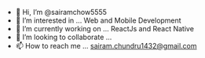 - 👋 Hi, I’m @sairamchow5555
- 👀 I’m interested in ... Web and Mobile Development
- 🌱 I’m currently working on ... ReactJs and React Native
- 💞️ I’m looking to collaborate ... 
- 📫 How to reach me ... sairam.chundru1432@gmail.com

<!---
sairamchow5555/sairamchow5555 is a ✨ special ✨ repository because its `README.md` (this file) appears on your GitHub profile.
You can click the Preview link to take a look at your changes.
--->
